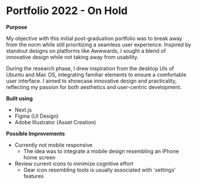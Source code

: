 # Portfolio 2022 - On Hold

**Purpose**

My objective with this initial post-graduation portfolio was to break away from the norm while still prioritizing a seamless user experience. Inspired by standout designs on platforms like Awwwards, I sought a blend of innovative design while not taking away from usability.

During the research phase, I drew inspiration from the desktop UIs of Ubuntu and Mac OS, integrating familiar elements to ensure a comfortable user interface. I aimed to showcase innovative design and practicality, reflecting my passion for both aesthetics and user-centric development.

**Built using**

- Next.js
- Figma (UI Design)
- Adobe Illustrator (Asset Creation)

**Possible Improvements**
- Currently not mobile responsive
    - The idea was to integrate a mobile design resembling an iPhone home screen
- Review current icons to minimize cognitive effort
    - Gear icon resembling tools is usually associated with 'settings' features 
